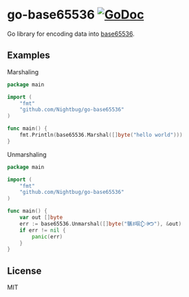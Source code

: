 # go-base65536 [![GoDoc](https://godoc.org/github.com/Nightbug/go-base65536?status.svg)](https://godoc.org/github.com/Nightbug/go-base65536)

Go library for encoding data into [base65536](https://github.com/ferno/base65536).

## Examples

Marshaling

```go
package main

import (
	"fmt"
	"github.com/Nightbug/go-base65536"
)

func main() {
	fmt.Println(base65536.Marshal([]byte("hello world")))
}
```

Unmarshaling

```go
package main

import (
	"fmt"
	"github.com/Nightbug/go-base65536"
)

func main() {
	var out []byte
	err := base65536.Unmarshal([]byte("驨ꍬ啯𒁷ꍲᕤ"), &out)
	if err != nil {
		panic(err)
	}
}
```

## License

MIT
